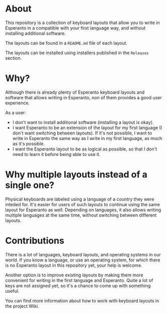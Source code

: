 # About
This repository is a collection of keyboard layouts that allow you to write
in Esperanto in a compatible with your first language way, and without
installing additional software.

The layouts can be found in a `README.md` file of each layout.

The layouts can be installed using installers published in the `Releases`
section.

# Why?
Although there is already plenty of Esperanto keyboard layouts and software
that allows writing in Esperanto, non of them provides a good user experience.

As a user:
- I don't want to install additional software (installing a layout is okay).
- I want Esperanto to be an extension of the layout for my first language
  (I don't want switching between layouts). If it's not possible,
  I want to write in Esperanto the same way as I write in my first language,
  as much as it's possible.
- I want the Esperanto layout to be as logical as possible, so that I don't need
  to learn it before being able to use it.

# Why multiple layouts instead of a single one?
Physical keyboards are labeled using a language of a country they were inteded
for. It's easier for users of such layouts to continue using the same layout
for Esperanto as well. Depending on languages, it also allows writing multiple
languages at the same time, without switching between different layouts.

# Contributions
There is a lot of languages, keyboard layouts, and operating systems in our
world. If you know a language, or use an operating system, for which there is
no Esperanto layout in this repository yet, your help is welcome.

Another option is to improve existing layouts by making them more convenient
for writing in the first language and Esperanto. Quite a lot of keys are not
assigned yet, so it's a chance to come up with something useful.

You can find more information about how to work with keyboard layouts
in the project Wiki.